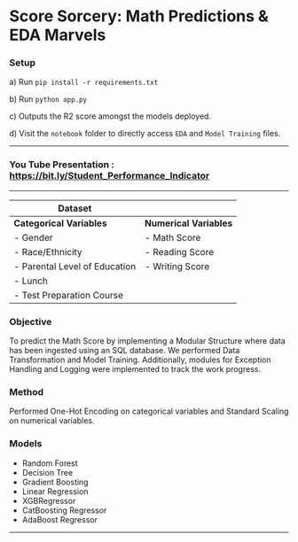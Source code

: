 #  Score Sorcery: Math Predictions & EDA Marvels

### Setup
a) Run `pip install -r requirements.txt`

b) Run `python app.py`

c) Outputs the R2 score amongst the models deployed.

d) Visit the `notebook` folder to directly access `EDA` and `Model Training` files. 

---

### You Tube Presentation : https://bit.ly/Student_Performance_Indicator

---

| **Dataset**                 |                        |
|-----------------------------|------------------------|
| **Categorical Variables**   | **Numerical Variables**|
| - Gender                    | - Math Score           |
| - Race/Ethnicity            | - Reading Score        |
| - Parental Level of Education | - Writing Score      |
| - Lunch                     |                        |
| - Test Preparation Course   |                        |

### Objective
To predict the Math Score by implementing a Modular Structure where data has been ingested using an SQL database. We performed Data Transformation and Model Training. Additionally, modules for Exception Handling and Logging were implemented to track the work progress.

### Method
Performed One-Hot Encoding on categorical variables and Standard Scaling on numerical variables.

### Models
- Random Forest
- Decision Tree
- Gradient Boosting
- Linear Regression
- XGBRegressor
- CatBoosting Regressor
- AdaBoost Regressor

---

